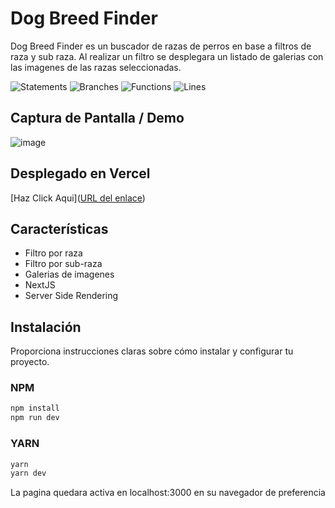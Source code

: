 # Dog Breed Finder

Dog Breed Finder es un buscador de razas de perros en base a filtros de raza y sub raza. 
Al realizar un filtro se desplegara un listado de galerias con las imagenes de las razas seleccionadas.

![Statements](https://img.shields.io/badge/statements-86.27%25-yellow.svg?style=flat)
![Branches](https://img.shields.io/badge/branches-87.87%25-yellow.svg?style=flat)
![Functions](https://img.shields.io/badge/functions-91.66%25-brightgreen.svg?style=flat)
![Lines](https://img.shields.io/badge/lines-86.27%25-yellow.svg?style=flat)

## Captura de Pantalla / Demo

![image](https://github.com/KevinOsorioCodes/dog-breed-finder/assets/106363544/4c015297-5e25-459d-a6f2-bcd92241caaa)

## Desplegado en Vercel

[Haz Click Aqui]([URL del enlace](https://dog-breed-finder-41n66aaa7-kevinosoriocodes.vercel.app/))

## Características


- Filtro por raza
- Filtro por sub-raza
- Galerias de imagenes
- NextJS
- Server Side Rendering

## Instalación

Proporciona instrucciones claras sobre cómo instalar y configurar tu proyecto.
### NPM
```bash
npm install
npm run dev
```
### YARN

```bash
yarn
yarn dev
```

La pagina quedara activa en localhost:3000 en su navegador de preferencia
